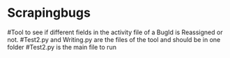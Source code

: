 # Scrapingbugs
#Tool to see if different fields in the activity file of a BugId is Reassigned or not.
#Test2.py and Writing.py are the files of the tool and should be in one folder
#Test2.py is the main file to run
